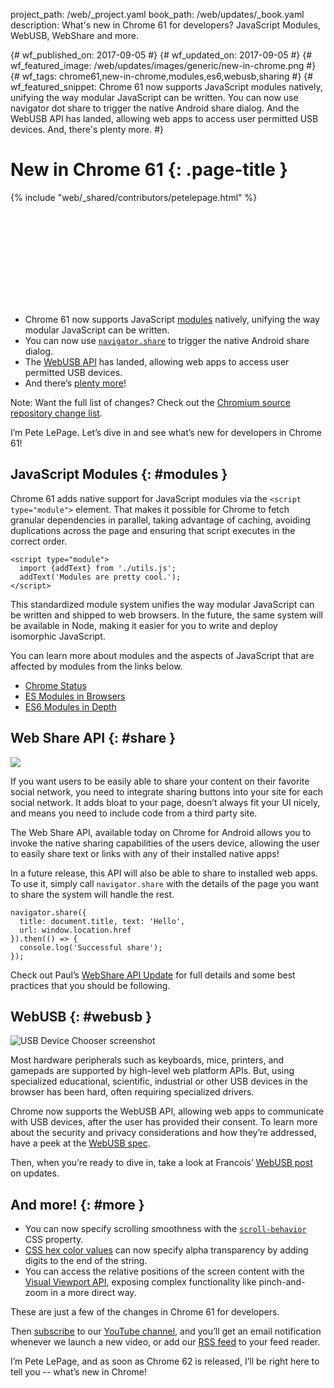 project_path: /web/_project.yaml book_path: /web/updates/_book.yaml description: What's new in Chrome 61 for developers? JavaScript Modules, WebUSB, WebShare and more.

{# wf_published_on: 2017-09-05 #} {# wf_updated_on: 2017-09-05 #} {# wf_featured_image: /web/updates/images/generic/new-in-chrome.png #} {# wf_tags: chrome61,new-in-chrome,modules,es6,webusb,sharing #} {# wf_featured_snippet: Chrome 61 now supports JavaScript modules natively, unifying the way modular JavaScript can be written. You can now use navigator dot share to trigger the native Android share dialog. And the WebUSB API has landed, allowing web apps to access user permitted USB devices. And, there's plenty more. #}

# New in Chrome 61 {: .page-title }

{% include "web/_shared/contributors/petelepage.html" %}

<div class="clearfix"></div>

<div class="video-wrapper">
  <iframe class="devsite-embedded-youtube-video" data-video-id="2vJm1Gfn0ng"
          data-autohide="1" data-showinfo="0" frameborder="0" allowfullscreen>
  </iframe>
</div>

* Chrome 61 now supports JavaScript [modules](#modules) natively, unifying the way modular JavaScript can be written.
* You can now use [`navigator.share`](#share) to trigger the native Android share dialog.
* The [WebUSB API](#webusb) has landed, allowing web apps to access user permitted USB devices.
* And there’s [plenty more](#more)!

<div class="clearfix"></div>

Note: Want the full list of changes? Check out the [Chromium source repository change list](https://chromium.googlesource.com/chromium/src/+log/60.0.3112.78..61.0.3163.79?pretty=fuller&n=10000).

<div class="clearfix"></div>

I’m Pete LePage. Let’s dive in and see what’s new for developers in Chrome 61!

<div class="clearfix"></div>

## JavaScript Modules {: #modules }

Chrome 61 adds native support for JavaScript modules via the `<script type="module">` element. That makes it possible for Chrome to fetch granular dependencies in parallel, taking advantage of caching, avoiding duplications across the page and ensuring that script executes in the correct order.

    <script type="module">
      import {addText} from './utils.js';
      addText('Modules are pretty cool.');
    </script>
    

This standardized module system unifies the way modular JavaScript can be written and shipped to web browsers. In the future, the same system will be available in Node, making it easier for you to write and deploy isomorphic JavaScript.

You can learn more about modules and the aspects of JavaScript that are affected by modules from the links below.

* [Chrome Status](https://www.chromestatus.com/feature/5365692190687232) 
* [ES Modules in Browsers](https://jakearchibald.com/2017/es-modules-in-browsers/)
* [ES6 Modules in Depth](https://ponyfoo.com/articles/es6-modules-in-depth)

<div class="clearfix"></div>

## Web Share API {: #share }

<img src="/web/updates/images/2017/09/web-share_framed.png" class="attempt-right" />

If you want users to be easily able to share your content on their favorite social network, you need to integrate sharing buttons into your site for each social network. It adds bloat to your page, doesn’t always fit your UI nicely, and means you need to include code from a third party site.

The Web Share API, available today on Chrome for Android allows you to invoke the native sharing capabilities of the users device, allowing the user to easily share text or links with any of their installed native apps!

In a future release, this API will also be able to share to installed web apps. To use it, simply call `navigator.share` with the details of the page you want to share the system will handle the rest.

    navigator.share({
      title: document.title, text: 'Hello',
      url: window.location.href
    }).then(() => {
      console.log('Successful share');
    });
    

Check out Paul’s [WebShare API Update](/web/updates/2016/10/navigator-share) for full details and some best practices that you should be following.

<div class="clearfix"></div>

## WebUSB {: #webusb }

<img src="/web/updates/images/2016-03-02-access-usb-devices-on-the-web/usb-device-chooser.png"
  alt="USB Device Chooser screenshot" class="attempt-right" />

Most hardware peripherals such as keyboards, mice, printers, and gamepads are supported by high-level web platform APIs. But, using specialized educational, scientific, industrial or other USB devices in the browser has been hard, often requiring specialized drivers.

Chrome now supports the WebUSB API, allowing web apps to communicate with USB devices, after the user has provided their consent. To learn more about the security and privacy considerations and how they’re addressed, have a peek at the [WebUSB spec](https://wicg.github.io/webusb/).

Then, when you’re ready to dive in, take a look at Francois’ [WebUSB post](/web/updates/2016/03/access-usb-devices-on-the-web) on updates.

<div class="clearfix"></div>

## And more! {: #more }

* You can now specify scrolling smoothness with the [`scroll-behavior`](https://drafts.csswg.org/cssom-view/#smooth-scrolling) CSS property.
* [CSS hex color values](https://developer.mozilla.org/en-US/docs/Web/CSS/color_value#rgba) can now specify alpha transparency by adding digits to the end of the string.
* You can access the relative positions of the screen content with the [Visual Viewport API](https://github.com/WICG/ViewportAPI), exposing complex functionality like pinch-and-zoom in a more direct way.

These are just a few of the changes in Chrome 61 for developers.

Then [subscribe](https://goo.gl/6FP1a5) to our [YouTube channel](https://www.youtube.com/user/ChromeDevelopers/), and you’ll get an email notification whenever we launch a new video, or add our [RSS feed](/web/shows/rss.xml) to your feed reader.

I’m Pete LePage, and as soon as Chrome 62 is released, I’ll be right here to tell you -- what’s new in Chrome!